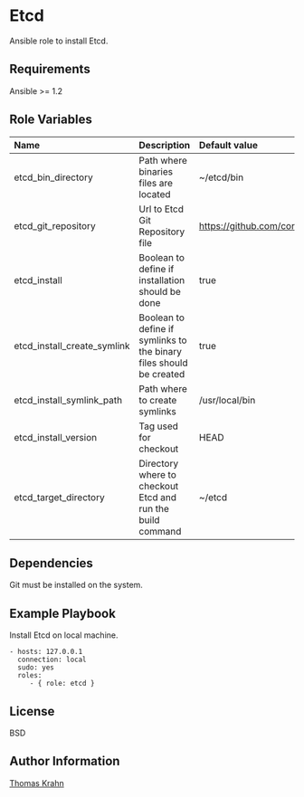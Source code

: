 Etcd
=========

Ansible role to install Etcd.

Requirements
------------

Ansible >= 1.2

Role Variables
--------------

| Name | Description | Default value |
|:-----  | :----- | :----- |
| etcd_bin_directory | Path where binaries files are located | ~/etcd/bin
| etcd_git_repository | Url to Etcd Git Repository file | https://github.com/coreos/etcd.git |
| etcd_install | Boolean to define if installation should be done | true |
| etcd_install_create_symlink | Boolean to define if symlinks to the binary files should be created | true |
| etcd_install_symlink_path | Path where to create symlinks | /usr/local/bin |
| etcd_install_version | Tag used for checkout | HEAD |
| etcd_target_directory | Directory where to checkout Etcd and run the build command | ~/etcd |

Dependencies
------------

Git must be installed on the system.

Example Playbook
----------------

Install Etcd on local machine.

    - hosts: 127.0.0.1
      connection: local
      sudo: yes
      roles:
         - { role: etcd }

License
-------

BSD

Author Information
------------------
[Thomas Krahn]

[Thomas Krahn]: mailto:ntbc@gmx.net
